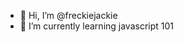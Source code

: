 - 👋 Hi, I’m @freckiejackie
- 🌱 I’m currently learning javascript 101


<!---
freckiejackie/freckiejackie is a ✨ special ✨ repository because its `README.md` (this file) appears on your GitHub profile.
You can click the Preview link to take a look at your changes.
--->
